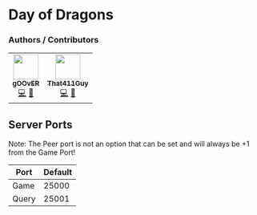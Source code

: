 # Day of Dragons

### Authors / Contributors
<!-- prettier-ignore-start -->
<!-- markdownlint-disable -->
<table>
     <td align="center">
            <a href="https://github.com/gOOvER">
                <img src="https://avatars.githubusercontent.com/u/116325" width="50px;" alt=""/><br /><sub><b>gOOvER</b></sub>
            </a>
            <br />
            <a href="https://github.com/That411Guy/Ptero-Eggs" title="Codes">💻</a>
            <a href="https://github.com/That411Guy/Ptero-Eggs" title="Maintains">🔨</a>
        </td>
    </td>
        <td align="center">
            <a href="https://github.com/That411Guy">
                <img src="https://avatars.githubusercontent.com/u/100328348" width="50px;" alt=""/><br /><sub><b>That411Guy</b></sub>
            </a>
            <br />
            <a href="https://github.com/That411Guy/Ptero-Eggs" title="Codes">💻</a>
            <a href="https://github.com/That411Guy/Ptero-Eggs" title="Maintains">🔨</a>
        </td>         
    </tr>
</table>
<!-- markdownlint-enable -->
<!-- prettier-ignore-end -->

## Server Ports

Note: The Peer port is not an option that can be set and will always be +1 from the Game Port!

| Port            | Default |
| --------------- | ------- |
| Game            | 25000   |
| Query           | 25001   |
